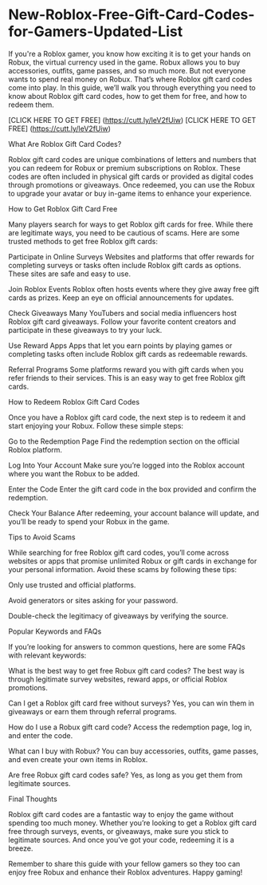 # New-Roblox-Free-Gift-Card-Codes-for-Gamers-Updated-List

If you're a Roblox gamer, you know how exciting it is to get your hands on Robux, the virtual currency used in the game. Robux allows you to buy accessories, outfits, game passes, and so much more. But not everyone wants to spend real money on Robux. That’s where Roblox gift card codes come into play. In this guide, we’ll walk you through everything you need to know about Roblox gift card codes, how to get them for free, and how to redeem them.


[CLICK HERE TO GET FREE] (https://cutt.ly/leV2fUiw)
[CLICK HERE TO GET FREE] (https://cutt.ly/leV2fUiw)

What Are Roblox Gift Card Codes?

Roblox gift card codes are unique combinations of letters and numbers that you can redeem for Robux or premium subscriptions on Roblox. These codes are often included in physical gift cards or provided as digital codes through promotions or giveaways. Once redeemed, you can use the Robux to upgrade your avatar or buy in-game items to enhance your experience.

How to Get Roblox Gift Card Free

Many players search for ways to get Roblox gift cards for free. While there are legitimate ways, you need to be cautious of scams. Here are some trusted methods to get free Roblox gift cards:

Participate in Online Surveys
Websites and platforms that offer rewards for completing surveys or tasks often include Roblox gift cards as options. These sites are safe and easy to use.

Join Roblox Events
Roblox often hosts events where they give away free gift cards as prizes. Keep an eye on official announcements for updates.

Check Giveaways
Many YouTubers and social media influencers host Roblox gift card giveaways. Follow your favorite content creators and participate in these giveaways to try your luck.

Use Reward Apps
Apps that let you earn points by playing games or completing tasks often include Roblox gift cards as redeemable rewards.

Referral Programs
Some platforms reward you with gift cards when you refer friends to their services. This is an easy way to get free Roblox gift cards.

How to Redeem Roblox Gift Card Codes

Once you have a Roblox gift card code, the next step is to redeem it and start enjoying your Robux. Follow these simple steps:

Go to the Redemption Page
Find the redemption section on the official Roblox platform.

Log Into Your Account
Make sure you’re logged into the Roblox account where you want the Robux to be added.

Enter the Code
Enter the gift card code in the box provided and confirm the redemption.

Check Your Balance
After redeeming, your account balance will update, and you’ll be ready to spend your Robux in the game.

Tips to Avoid Scams

While searching for free Roblox gift card codes, you’ll come across websites or apps that promise unlimited Robux or gift cards in exchange for your personal information. Avoid these scams by following these tips:

Only use trusted and official platforms.

Avoid generators or sites asking for your password.

Double-check the legitimacy of giveaways by verifying the source.

Popular Keywords and FAQs

If you’re looking for answers to common questions, here are some FAQs with relevant keywords:

What is the best way to get free Robux gift card codes?
The best way is through legitimate survey websites, reward apps, or official Roblox promotions.

Can I get a Roblox gift card free without surveys?
Yes, you can win them in giveaways or earn them through referral programs.

How do I use a Robux gift card code?
Access the redemption page, log in, and enter the code.

What can I buy with Robux?
You can buy accessories, outfits, game passes, and even create your own items in Roblox.

Are free Robux gift card codes safe?
Yes, as long as you get them from legitimate sources.

Final Thoughts

Roblox gift card codes are a fantastic way to enjoy the game without spending too much money. Whether you’re looking to get a Roblox gift card free through surveys, events, or giveaways, make sure you stick to legitimate sources. And once you’ve got your code, redeeming it is a breeze.

Remember to share this guide with your fellow gamers so they too can enjoy free Robux and enhance their Roblox adventures. Happy gaming!

